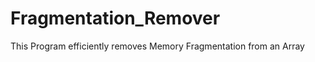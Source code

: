 Fragmentation_Remover
=====================

This Program efficiently removes Memory Fragmentation from an Array
